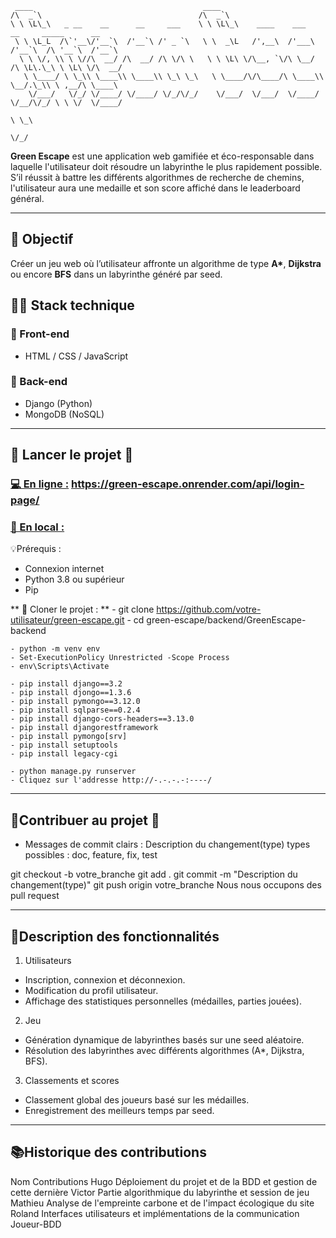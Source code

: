 ```                                                                                                                                                              
 ____                                      ____                                                
/\  _`\                                   /\  _`\                                              
\ \ \L\_\   _ __    __      __     ___    \ \ \L\_\    ____    ___      __     _____      __   
 \ \ \L_L  /\`'__\/'__`\  /'__`\ /' _ `\   \ \  _\L   /',__\  /'___\  /'__`\  /\ '__`\  /'__`\ 
  \ \ \/, \\ \ \//\  __/ /\  __/ /\ \/\ \   \ \ \L\ \/\__, `\/\ \__/ /\ \L\.\_\ \ \L\ \/\  __/ 
   \ \____/ \ \_\\ \____\\ \____\\ \_\ \_\   \ \____/\/\____/\ \____\\ \__/.\_\\ \ ,__/\ \____\
    \/___/   \/_/ \/____/ \/____/ \/_/\/_/    \/___/  \/___/  \/____/ \/__/\/_/ \ \ \/  \/____/
                                                                                 \ \_\         
                                                                                  \/_/         
```                                                                                                                                                        
**Green Escape** est une application web gamifiée et éco-responsable dans laquelle l'utilisateur doit résoudre un labyrinthe le plus rapidement possible.  
S’il réussit à battre les différents algorithmes de recherche de chemins, l'utilisateur aura une medaille et son score affiché dans le leaderboard général.  

---

## 🎯 Objectif

Créer un jeu web où l’utilisateur affronte un algorithme de type **A\***, **Dijkstra** ou encore **BFS** dans un labyrinthe généré par seed.

## 🧑‍💻 Stack technique

### 🔹 Front-end
- HTML / CSS / JavaScript

### 🔹 Back-end
- Django (Python)
- MongoDB (NoSQL)

---

## **🚀 Lancer le projet 🚀**

### <ins>💻 En ligne :</ins>  https://green-escape.onrender.com/api/login-page/

### <ins>💾 En local :</ins>

 💡Prérequis :
 - Connexion internet
 - Python 3.8 ou supérieur
 - Pip 



** 🤖 Cloner le projet : **
    - git clone https://github.com/votre-utilisateur/green-escape.git
    - cd green-escape/backend/GreenEscape-backend
    
    - python -m venv env
    - Set-ExecutionPolicy Unrestricted -Scope Process
    - env\Scripts\Activate

    - pip install django==3.2
    - pip install djongo==1.3.6
    - pip install pymongo==3.12.0
    - pip install sqlparse==0.2.4
    - pip install django-cors-headers==3.13.0
    - pip install djangorestframework
    - pip install pymongo[srv]
    - pip install setuptools
    - pip install legacy-cgi
    
    - python manage.py runserver
    - Cliquez sur l'addresse http://-.-.-.-:----/

---

## 🤝Contribuer au projet 🤝

- Messages de commit clairs : Description du changement(type)
types possibles : doc, feature, fix, test

git checkout -b votre_branche
git add .
git commit -m "Description du changement(type)"
git push origin votre_branche
Nous nous occupons des pull request

---

## 📝Description des fonctionnalités
1. Utilisateurs
- Inscription, connexion et déconnexion.
- Modification du profil utilisateur.
- Affichage des statistiques personnelles (médailles, parties jouées).
2. Jeu
- Génération dynamique de labyrinthes basés sur une seed aléatoire.
- Résolution des labyrinthes avec différents algorithmes (A*, Dijkstra, BFS).
3. Classements et scores
- Classement global des joueurs basé sur les médailles.
- Enregistrement des meilleurs temps par seed.

---

## 📚Historique des contributions
Nom	            Contributions
Hugo        	Déploiement du projet et de la BDD et gestion de cette dernière
Victor  	    Partie algorithmique du labyrinthe et session de jeu
Mathieu     	Analyse de l'empreinte carbone et de l'impact écologique du site
Roland      	Interfaces utilisateurs et implémentations de la communication Joueur-BDD